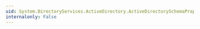 ```yaml
---
uid: System.DirectoryServices.ActiveDirectory.ActiveDirectorySchemaPropertyCollection.CopyTo(System.DirectoryServices.ActiveDirectory.ActiveDirectorySchemaProperty[],System.Int32)
internalonly: False
---
```

